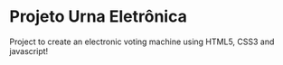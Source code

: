 # Projeto Urna Eletrônica
Project to create an electronic voting machine using HTML5, CSS3 and javascript!
